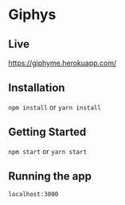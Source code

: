 # Giphys 

## Live
https://giphyme.herokuapp.com/

## Installation

`npm install` or `yarn install` 

## Getting Started

`npm start` or `yarn start`

## Running the app

`localhost:3000`
